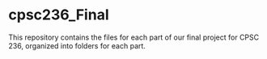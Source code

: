 # cpsc236_Final

This repository contains the files for each part of our final project for CPSC 236, organized into folders for each part.
